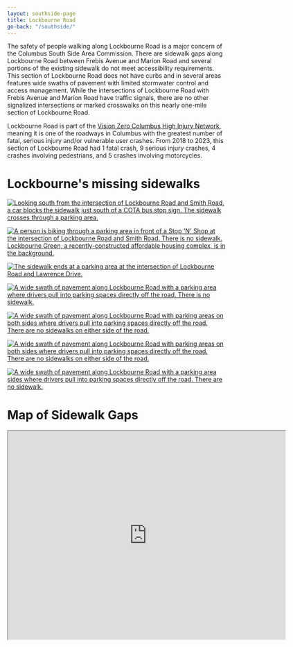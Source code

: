 ```yaml
---
layout: southside-page
title: Lockbourne Road
go-back: "/southside/"
---
```


The safety of people walking along Lockbourne Road is a major concern of the Columbus South Side Area Commission. There are sidewalk gaps along Lockbourne Road between Frebis Avenue and Marion Road and several portions of the existing sidewalk do not meet accessibility requirements. This section of Lockbourne Road does not have curbs and in several areas features wide swaths of pavement with limited stormwater control and access management. While the intersections of Lockbourne Road with Frebis Avenue and Marion Road have traffic signals, there are no other signalized intersections or marked crosswalks on this nearly one-mile section of Lockbourne Road.

Lockbourne Road is part of the [Vision Zero Columbus High Injury Network](https://columbus.maps.arcgis.com/apps/MapSeries/index.html?appid=0ff6f8f1fa134b848959ba4fc3c35bbb), meaning it is one of the roadways in Columbus with the greatest number of fatal, serious injury and/or vulnerable user crashes. From 2018 to 2023, this section of Lockbourne Road had 1 fatal crash, 9 serious injury crashes, 4 crashes involving pedestrians, and 5 crashes involving motorcycles.

# Lockbourne's missing sidewalks
<a href="https://files.soltesz.xyz/southside/lockbourne/lockbourne01.jpg"><img src="https://files.soltesz.xyz/southside/lockbourne/lockbourne01.jpg" alt="Looking south from the intersection of Lockbourne Road and Smith Road, a car blocks the sidewalk just south of a COTA bus stop sign. The sidewalk crosses through a parking area." class="page-figure__image"></a>

<a href="https://files.soltesz.xyz/southside/lockbourne/lockbourne02.jpg"><img src="https://files.soltesz.xyz/southside/lockbourne/lockbourne02.jpg" alt="A person is biking through a parking area in front of a Stop 'N' Shop at the intersection of Lockbourne Road and Smith Road. There is no sidewalk. Lockbourne Green, a recently-constructed affordable housing complex, is in the background." class="page-figure__image"></a>

<a href="https://files.soltesz.xyz/southside/lockbourne/lockbourne03.jpg"><img src="https://files.soltesz.xyz/southside/lockbourne/lockbourne03.jpg" alt="The sidewalk ends at a parking area at the intersection of Lockbourne Road and Lawrence Drive." class="page-figure__image"></a>

<a href="https://files.soltesz.xyz/southside/lockbourne/lockbourne04.jpg"><img src="https://files.soltesz.xyz/southside/lockbourne/lockbourne04.jpg" alt="A wide swath of pavement along Lockbourne Road with a parking area where drivers pull into parking spaces directly off the road. There is no sidewalk." class="page-figure__image"></a>

<a href="https://files.soltesz.xyz/southside/lockbourne/lockbourne05.jpg"><img src="https://files.soltesz.xyz/southside/lockbourne/lockbourne05.jpg" alt="A wide swath of pavement along Lockbourne Road with parking areas on both sides where drivers pull into parking spaces directly off the road. There are no sidewalks on either side of the road." class="page-figure__image"></a>

<a href="https://files.soltesz.xyz/southside/lockbourne/lockbourne06.jpg"><img src="https://files.soltesz.xyz/southside/lockbourne/lockbourne06.jpg" alt="A wide swath of pavement along Lockbourne Road with parking areas on both sides where drivers pull into parking spaces directly off the road. There are no sidewalks on either side of the road." class="page-figure__image"></a>

<a href="https://files.soltesz.xyz/southside/lockbourne/lockbourne07.jpg"><img src="https://files.soltesz.xyz/southside/lockbourne/lockbourne07.jpg" alt="A wide swath of pavement along Lockbourne Road with a parking area sides where drivers pull into parking spaces directly off the road. There are no sidewalk." class="page-figure__image"></a>

# Map of Sidewalk Gaps

<div class="map-container">
    <iframe src="https://www.google.com/maps/d/embed?mid=1E9c7Uo96sKVH-uu3rDnZFwaz-H9ihF0&ehbc=2E312F&noprof=1" width="640" height="480" class="embed-map"></iframe>
</div>